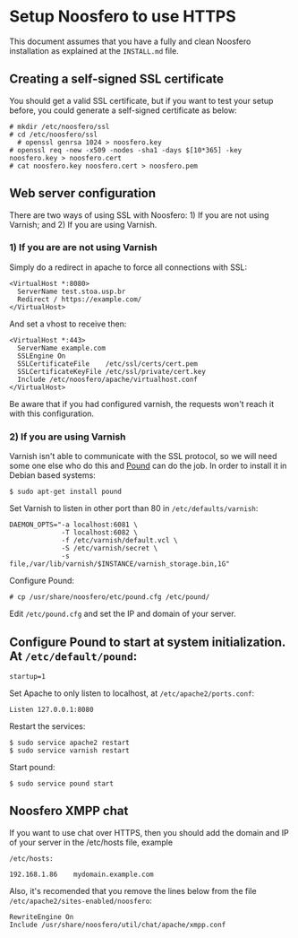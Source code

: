 # Setup Noosfero to use HTTPS

This document assumes that you have a fully and clean Noosfero
installation as explained at the `INSTALL.md` file.

## Creating a self-signed SSL certificate

You should get a valid SSL certificate, but if you want to test
your setup before, you could generate a self-signed certificate
as below:

    # mkdir /etc/noosfero/ssl
    # cd /etc/noosfero/ssl
	  # openssl genrsa 1024 > noosfero.key
    # openssl req -new -x509 -nodes -sha1 -days $[10*365] -key noosfero.key > noosfero.cert
    # cat noosfero.key noosfero.cert > noosfero.pem

## Web server configuration

There are two ways of using SSL with Noosfero: 1) If you are not using
Varnish; and 2) If you are using Varnish.

### 1) If you are are not using Varnish

Simply do a redirect in apache to force all connections with SSL:

```
<VirtualHost *:8080>
  ServerName test.stoa.usp.br
  Redirect / https://example.com/
</VirtualHost>
```

And set a vhost to receive then:

```
<VirtualHost *:443>
  ServerName example.com
  SSLEngine On
  SSLCertificateFile    /etc/ssl/certs/cert.pem
  SSLCertificateKeyFile /etc/ssl/private/cert.key
  Include /etc/noosfero/apache/virtualhost.conf
</VirtualHost>
```

Be aware that if you had configured varnish, the requests won't reach
it with this configuration.

### 2) If you are using Varnish

Varnish isn't able to communicate with the SSL protocol, so we will need some
one else who do this and [Pound](http://www.apsis.ch/pound) can do the job. In
order to install it in Debian based systems:

```
$ sudo apt-get install pound
```

Set Varnish to listen in other port than 80 in `/etc/defaults/varnish`:

```
DAEMON_OPTS="-a localhost:6081 \
             -T localhost:6082 \
             -f /etc/varnish/default.vcl \
             -S /etc/varnish/secret \
             -s file,/var/lib/varnish/$INSTANCE/varnish_storage.bin,1G"
```

Configure Pound:

```
# cp /usr/share/noosfero/etc/pound.cfg /etc/pound/
```

Edit `/etc/pound.cfg` and set the IP and domain of your server.

Configure Pound to start at system initialization. At `/etc/default/pound`:
------------------

```
startup=1
```

Set Apache to only listen to localhost, at `/etc/apache2/ports.conf`:

```
Listen 127.0.0.1:8080
```

Restart the services:

```
$ sudo service apache2 restart
$ sudo service varnish restart
```

Start pound:

```
$ sudo service pound start
```

## Noosfero XMPP chat

If you want to use chat over HTTPS, then you should add the domain
and IP of your server in the /etc/hosts file, example

`/etc/hosts:`

```
192.168.1.86	mydomain.example.com
```

Also, it's recomended that you remove the lines below from the file
`/etc/apache2/sites-enabled/noosfero`:

```
RewriteEngine On
Include /usr/share/noosfero/util/chat/apache/xmpp.conf
```
